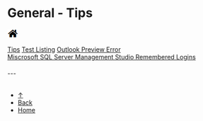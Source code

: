 # <a name="top"></a> General - Tips  <!--Top navigation Anchor-->  
<a href="https://danmcmullen.github.io">![](Assets/home.png)</a> 
  
[Tips](tips.md)
[Test Listing](text-listing.md)
[Outlook Preview Error](outlook-preview-error.md)  
[Miscrosoft SQL Server Management Studio Remembered Logins](mssms-remembered-logins.md)  




###### ---  

- [&uarr;](#top)  
- <a href="javascript:javascript:history.go(-1)">Back</a> 
- [Home](https://danmcmullen.github.io) 

<!-- [<font size="6">&larr;</font>](../../ConfigurationNotes.html#general)  [<font size="6">&uarr;</font>](#top) [<font size="7">&#8962;</font>](../../ConfigurationNotes.html)-->
